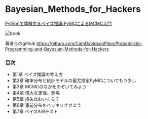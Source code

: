 # Bayesian_Methods_for_Hackers
<a target="_blank" href="https://www.amazon.co.jp/gp/product/4627077912/ref=as_li_tl?ie=UTF8&camp=247&creative=1211&creativeASIN=4627077912&linkCode=as2&tag=reaesjapan05-22&linkId=4c740cab59cd8150fbbf79a2f4f8ade9">Pythonで体験するベイズ推論:PyMCによるMCMC入門</a><img src="//ir-jp.amazon-adsystem.com/e/ir?t=reaesjapan05-22&l=am2&o=9&a=4627077912" width="1" height="1" border="0" alt="" style="border:none !important; margin:0px !important;" />

![book](https://user-images.githubusercontent.com/50528980/95286010-cb26da80-0827-11eb-8a0d-73a0d1dc0310.jpeg)

著者らのgithub
https://github.com/CamDavidsonPilon/Probabilistic-Programming-and-Bayesian-Methods-for-Hackers

### 目次
- 第1章   ベイズ推論の考え方
- 第2章   確率分布と統計モデルの最尤推定PyMCについてもう少し
- 第3章   MCMCのなかをのぞいてみよう
- 第4章   偉大な定理、登場
- 第5章   損失はおいくら？
- 第6章   事前分布をハッキリさせよう
- 第7章   ベイズA/Bテスト
